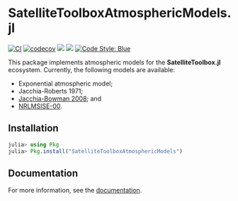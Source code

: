 SatelliteToolboxAtmosphericModels.jl
====================================

[![CI](https://github.com/JuliaSpace/SatelliteToolboxAtmosphericModels.jl/actions/workflows/ci.yml/badge.svg)](https://github.com/JuliaSpace/SatelliteToolboxAtmosphericModels.jl/actions/workflows/ci.yml)
[![codecov](https://codecov.io/gh/JuliaSpace/SatelliteToolboxAtmosphericModels.jl/branch/main/graph/badge.svg?token=oQOhGnQmdG)](https://codecov.io/gh/JuliaSpace/SatelliteToolboxAtmosphericModels.jl)
[![](https://img.shields.io/badge/docs-stable-blue.svg)][docs-stable-url]
[![](https://img.shields.io/badge/docs-dev-blue.svg)][docs-dev-url]
[![Code Style: Blue](https://img.shields.io/badge/code%20style-blue-4495d1.svg)](https://github.com/invenia/BlueStyle)

This package implements atmospheric models for the **SatelliteToolbox.jl** ecosystem.
Currently, the following models are available:

- Exponential atmospheric model;
- Jacchia-Roberts 1971;
- [Jacchia-Bowman 2008](http://sol.spacenvironment.net/jb2008/); and
- [NRLMSISE-00](https://ccmc.gsfc.nasa.gov/modelweb/models/nrlmsise00.php).

## Installation

```julia
julia> using Pkg
julia> Pkg.install("SatelliteToolboxAtmosphericModels")
```

## Documentation

For more information, see the [documentation][docs-stable-url].

[docs-dev-url]: https://juliaspace.github.io/SatelliteToolboxAtmosphericModels.jl/dev
[docs-stable-url]: https://juliaspace.github.io/SatelliteToolboxAtmosphericModels.jl/stable
